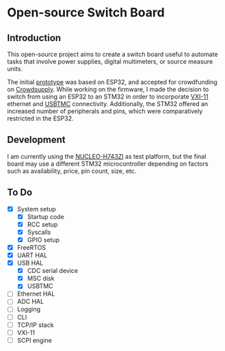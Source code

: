 # Open-source Switch Board

## Introduction
This open-source project aims to create a switch board useful to automate tasks that involve power supplies, digital multimeters, or source measure units.

The initial [prototype](https://therandomwalk.org/wp/designing-a-switch-board-part-1/) was based on ESP32, and accepted for crowdfunding on [Crowdsupply](https://www.crowdsupply.com/). While working on the firmware, I made the decision to switch from using an ESP32 to an STM32 in order to incorporate [VXI-11](https://www.vxibus.org/specifications.html) ethernet and [USBTMC](https://www.usb.org/document-library/test-measurement-class-specification) connectivity. Additionally, the STM32 offered an increased number of peripherals and pins, which were comparatively restricted in the ESP32.

## Development

I am currently using the [NUCLEO-H743ZI](https://www.st.com/en/evaluation-tools/nucleo-h743zi.html) as test platform, but the final board may use a different STM32 microcontroller depending on factors such as availability, price, pin count, size, etc.

## To Do

- [x] System setup
  - [x] Startup code
  - [x] RCC setup
  - [x] Syscalls
  - [x] GPIO setup
- [x] FreeRTOS
- [x] UART HAL
- [x] USB HAL
  - [x] CDC serial device
  - [x] MSC disk
  - [x] USBTMC
- [ ] Ethernet HAL
- [ ] ADC HAL
- [ ] Logging
- [ ] CLI
- [ ] TCP/IP stack
- [ ] VXI-11
- [ ] SCPI engine
